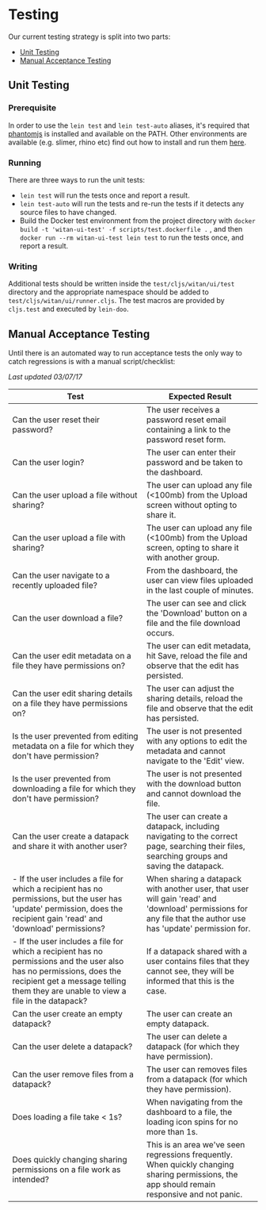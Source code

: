 # Testing

Our current testing strategy is split into two parts:

* [Unit Testing](#unit-testing)
* [Manual Acceptance Testing](#manual-acceptance-testing)

## Unit Testing
### Prerequisite
In order to use the `lein test` and `lein test-auto` aliases, it's required that [phantomjs](http://phantomjs.org/) is installed and available on the PATH. Other environments are available (e.g. slimer, rhino etc) find out how to install and run them [here](https://github.com/bensu/doo#setting-up-environments).

### Running
There are three ways to run the unit tests:
* `lein test` will run the tests once and report a result.
* `lein test-auto` will run the tests and re-run the tests if it detects any source files to have changed.
* Build the Docker test environment from the project directory with `docker build -t 'witan-ui-test' -f scripts/test.dockerfile .` , and then `docker run --rm witan-ui-test lein test` to run the tests once, and report a result.

### Writing
Additional tests should be written inside the `test/cljs/witan/ui/test` directory and the appropriate namespace should be added to `test/cljs/witan/ui/runner.cljs`. The test macros are provided by `cljs.test` and executed by `lein-doo`.

## Manual Acceptance Testing
Until there is an automated way to run acceptance tests the only way to catch regressions is with a manual script/checklist:

*Last updated 03/07/17*

| Test  | Expected Result |
| --------| ------ |
| Can the user reset their password? | The user receives a password reset email containing a link to the password reset form. |
| Can the user login? | The user can enter their password and be taken to the dashboard. |
| Can the user upload a file without sharing? | The user can upload any file (<100mb) from the Upload screen without opting to share it. |
| Can the user upload a file with sharing? | The user can upload any file (<100mb) from the Upload screen, opting to share it with another group. |
| Can the user navigate to a recently uploaded file? | From the dashboard, the user can view files uploaded in the last couple of minutes. |
| Can the user download a file? | The user can see and click the 'Download' button on a file and the file download occurs.|
| Can the user edit metadata on a file they have permissions on? | The user can edit metadata, hit Save, reload the file and observe that the edit has persisted.|
| Can the user edit sharing details on a file they have permissions on? | The user can adjust the sharing details, reload the file and observe that the edit has persisted.|
| Is the user prevented from editing metadata on a file for which they don't have permission? | The user is not presented with any options to edit the metadata and cannot navigate to the 'Edit' view.| Is the user prevented from editing sharing details on a file for which they don't have permission? | The user is not presented with any options to adjust the sharing details and cannot use the search facility of the 'Sharing' view.|
| Is the user prevented from downloading a file for which they don't have permission? | The user is not presented with the download button and cannot download the file.|
| Can the user create a datapack and share it with another user? | The user can create a datapack, including navigating to the correct page, searching their files, searching groups and saving the datapack. |
| - If the user includes a file for which a recipient has no permissions, but the user has 'update' permission, does the recipient gain 'read' and 'download' permissions? | When sharing a datapack with another user, that user will gain 'read' and 'download' permissions for any file that the author use has 'update' permission for. |
| - If the user includes a file for which a recipient has no permissions and the user also has no permissions, does the recipient get a message telling them they are unable to view a file in the datapack? | If a datapack shared with a user contains files that they cannot see, they will be informed that this is the case. |
| Can the user create an empty datapack? | The user can create an empty datapack. |
| Can the user delete a datapack? | The user can delete a datapack (for which they have permission). |
| Can the user remove files from a datapack? | The user can removes files from a datapack (for which they have permission). |
| Does loading a file take < 1s? | When navigating from the dashboard to a file, the loading icon spins for no more than 1s. | Does saving metadata take < 3.5s? | When hitting 'Save' after editing metadata, the button should stay disabled for no more than 3.5s. |
| Does quickly changing sharing permissions on a file work as intended? | This is an area we've seen regressions frequently. When quickly changing sharing permissions, the app should remain responsive and not panic. |
